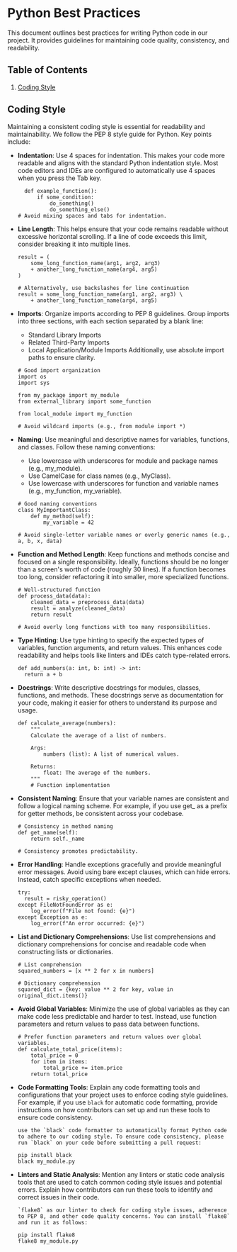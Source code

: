 # Python Best Practices

This document outlines best practices for writing Python code in our project. It provides guidelines for maintaining code quality, consistency, and readability.

## Table of Contents

1. [Coding Style](#coding-style)

## Coding Style

Maintaining a consistent coding style is essential for readability and maintainability. We follow the PEP 8 style guide for Python. Key points include:

- **Indentation**: Use 4 spaces for indentation. This makes your code more readable and aligns with the standard Python indentation style. Most code editors and IDEs are configured to automatically use 4 spaces when you press the Tab key.
  
  ```
    def example_function():
        if some_condition:
            do_something()
            do_something_else()
  # Avoid mixing spaces and tabs for indentation.
  ```

- **Line Length**: This helps ensure that your code remains readable without excessive horizontal scrolling. If a line of code exceeds this limit, consider breaking it into multiple lines.
  
  ```
  result = (
      some_long_function_name(arg1, arg2, arg3)
      + another_long_function_name(arg4, arg5)
  )
  
  # Alternatively, use backslashes for line continuation
  result = some_long_function_name(arg1, arg2, arg3) \
      + another_long_function_name(arg4, arg5)

  ```
- **Imports**: Organize imports according to PEP 8 guidelines. Group imports into three sections, with each section separated by a blank line:

    * Standard Library Imports
    * Related Third-Party Imports
    * Local Application/Module Imports
    Additionally, use absolute import paths to ensure clarity.

    ```
    # Good import organization
    import os
    import sys
    
    from my_package import my_module
    from external_library import some_function
    
    from local_module import my_function
    
    # Avoid wildcard imports (e.g., from module import *)

    ```
- **Naming**: Use meaningful and descriptive names for variables, functions, and classes. Follow these naming conventions:

  * Use lowercase with underscores for module and package names (e.g., my_module).
  * Use CamelCase for class names (e.g., MyClass).
  * Use lowercase with underscores for function and variable names (e.g., my_function, my_variable).
    
  ```
  # Good naming conventions
  class MyImportantClass:
      def my_method(self):
          my_variable = 42
  
  # Avoid single-letter variable names or overly generic names (e.g., a, b, x, data)

  ```

- **Function and Method Length**: Keep functions and methods concise and focused on a single responsibility. Ideally, functions should be no longer than a screen's worth of code (roughly 30 lines). If a function becomes too long, consider refactoring it into smaller, more specialized functions.
  
  ```
  # Well-structured function
  def process_data(data):
      cleaned_data = preprocess_data(data)
      result = analyze(cleaned_data)
      return result
  
  # Avoid overly long functions with too many responsibilities.

  ```

- **Type Hinting**: Use type hinting to specify the expected types of variables, function arguments, and return values. This enhances code readability and helps tools like linters and IDEs catch type-related errors.

  ```
  def add_numbers(a: int, b: int) -> int:
    return a + b
  ```

- **Docstrings**: Write descriptive docstrings for modules, classes, functions, and methods. These docstrings serve as documentation for your code, making it easier for others to understand its purpose and usage.

  ```
  def calculate_average(numbers):
      """
      Calculate the average of a list of numbers.
  
      Args:
          numbers (list): A list of numerical values.
  
      Returns:
          float: The average of the numbers.
      """
      # Function implementation
  ```

- **Consistent Naming**: Ensure that your variable names are consistent and follow a logical naming scheme. For example, if you use get_ as a prefix for getter methods, be consistent across your codebase.
  ```
  # Consistency in method naming
  def get_name(self):
      return self._name
  
  # Consistency promotes predictability.
  ```

- **Error Handling**: Handle exceptions gracefully and provide meaningful error messages. Avoid using bare except clauses, which can hide errors. Instead, catch specific exceptions when needed.
  ```
  try:
    result = risky_operation()
  except FileNotFoundError as e:
      log_error(f"File not found: {e}")
  except Exception as e:
      log_error(f"An error occurred: {e}")
    ```

- **List and Dictionary Comprehensions**: Use list comprehensions and dictionary comprehensions for concise and readable code when constructing lists or dictionaries.
  ```
  # List comprehension
  squared_numbers = [x ** 2 for x in numbers]
  
  # Dictionary comprehension
  squared_dict = {key: value ** 2 for key, value in original_dict.items()}
  ```

- **Avoid Global Variables**: Minimize the use of global variables as they can make code less predictable and harder to test. Instead, use function parameters and return values to pass data between functions.
  ```
  # Prefer function parameters and return values over global variables.
  def calculate_total_price(items):
      total_price = 0
      for item in items:
          total_price += item.price
      return total_price

  ```

- **Code Formatting Tools**: Explain any code formatting tools and configurations that your project uses to enforce coding style guidelines. For example, if you use `black` for automatic code formatting, provide instructions on how contributors can set up and run these tools to ensure code consistency.

  ```
  use the `black` code formatter to automatically format Python code to adhere to our coding style. To ensure code consistency, please run `black` on your code before submitting a pull request:

  pip install black
  black my_module.py
  ```

- **Linters and Static Analysis**: Mention any linters or static code analysis tools that are used to catch common coding style issues and potential errors. Explain how contributors can run these tools to identify and correct issues in their code.
  ```
  `flake8` as our linter to check for coding style issues, adherence to PEP 8, and other code quality concerns. You can install `flake8` and run it as follows:
  
  pip install flake8
  flake8 my_module.py
  ```

